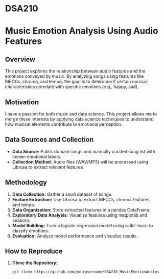 # DSA210
# Music Emotion Analysis Using Audio Features

## Overview
This project explores the relationship between audio features and the emotions conveyed by music. By analyzing songs using features like MFCCs, chroma, and tempo, the goal is to determine if certain musical characteristics correlate with specific emotions (e.g., happy, sad).

## Motivation
I have a passion for both music and data science. This project allows me to merge these interests by applying data science techniques to understand how musical elements contribute to emotional perception.

## Data Sources and Collection
- **Data Source:** Public domain songs and manually curated song list with known emotional labels.
- **Collection Method:** Audio files (WAV/MP3) will be processed using Librosa to extract relevant features.

## Methodology
1. **Data Collection:** Gather a small dataset of songs.
2. **Feature Extraction:** Use Librosa to extract MFCCs, chroma features, and tempo.
3. **Data Organization:** Store extracted features in a pandas DataFrame.
4. **Exploratory Data Analysis:** Visualize features using matplotlib and seaborn.
5. **Model Building:** Train a logistic regression model using scikit-learn to classify emotions.
6. **Evaluation:** Analyze model performance and visualize results.

## How to Reproduce
1. **Clone the Repository:**
   ```bash
   git clone https://github.com/yourusername/DSA210_MusicEmotionAnalysis.git
